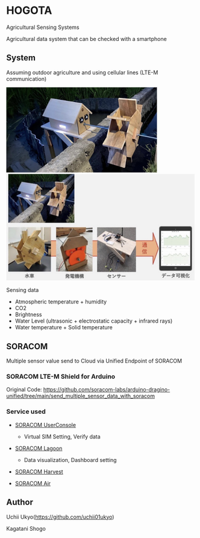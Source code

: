 # HOGOTA
Agricultural Sensing Systems
  
Agricultural data system that can be checked with a smartphone
  
## System
Assuming outdoor agriculture and using cellular lines (LTE-M communication)  
  
<img src="https://github.com/uchii01ukyo/HOGOTA/blob/main/doc/Picture1.png" width="400px">
  
<img src="https://github.com/uchii01ukyo/HOGOTA/blob/main/doc/System.png" width="500px">
  
Sensing data
+ Atmospheric temperature + humidity
+ CO2
+ Brightness
+ Water Level (ultrasonic + electrostatic capacity + infrared rays)
+ Water temperature + Solid temperature
  
## SORACOM 
 Multiple sensor value send to Cloud via Unified Endpoint of SORACOM
  
### SORACOM LTE-M Shield for Arduino
 Original Code: https://github.com/soracom-labs/arduino-dragino-unified/tree/main/send_multiple_sensor_data_with_soracom
  
### Service used
+ [SORACOM UserConsole](https://console.soracom.io/#/subscribers?coverage_type=jp)
  - Virtual SIM Setting, Verify data
+ [SORACOM Lagoon](https://jp-v2.lagoon.soracom.io/?orgId=1864)
  - Data visualization, Dashboard setting
  
+ [SORACOM Harvest](https://soracom.jp/services/harvest/)
+ [SORACOM Air](https://soracom.jp/services/air/)
  
## Author
Uchii Ukyo(https://github.com/uchii01ukyo)
  
Kagatani Shogo
